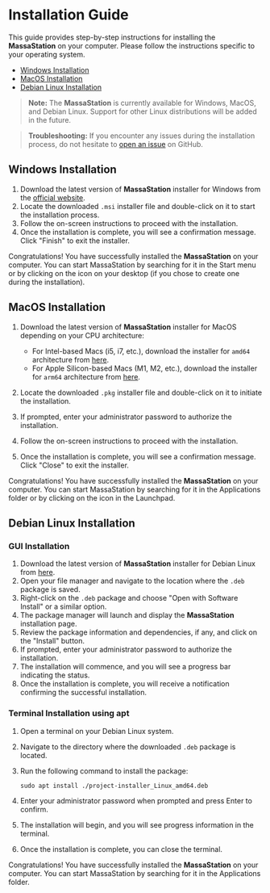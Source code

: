 # Installation Guide

This guide provides step-by-step instructions for installing the **MassaStation** on your computer. Please follow the instructions specific to your operating system.

* [Windows Installation](#windows-installation)
* [MacOS Installation](#macos-installation)
* [Debian Linux Installation](#debian-linux-installation)

> **Note:** The **MassaStation** is currently available for Windows, MacOS, and Debian Linux. Support for other Linux distributions will be added in the future.

> **Troubleshooting:** If you encounter any issues during the installation process, do not hesitate to [open an issue](https://github.com/massalabs/thyra/issues/new) on GitHub.

## Windows Installation

1. Download the latest version of **MassaStation** installer for Windows from the [official website](https://github.com/test/projectX/releases/latest/download/project-installer_Windows_amd64.msi).
2. Locate the downloaded `.msi` installer file and double-click on it to start the installation process.
3. Follow the on-screen instructions to proceed with the installation.
4. Once the installation is complete, you will see a confirmation message. Click "Finish" to exit the installer.

Congratulations! You have successfully installed the **MassaStation** on your computer. You can start MassaStation by searching for it in the Start menu or by clicking on the icon on your desktop (if you chose to create one during the installation).

## MacOS Installation

1. Download the latest version of **MassaStation** installer for MacOS depending on your CPU architecture:

   - For Intel-based Macs (i5, i7, etc.), download the installer for `amd64` architecture from [here](https://github.com/test/projectX/releases/latest/download/project-installer_MacOS_amd64.pkg).
   - For Apple Silicon-based Macs (M1, M2, etc.), download the installer for `arm64` architecture from [here](https://github.com/test/projectX/releases/latest/download/project-installer_MacOS_arm64.pkg).

2. Locate the downloaded `.pkg` installer file and double-click on it to initiate the installation.
3. If prompted, enter your administrator password to authorize the installation.
4. Follow the on-screen instructions to proceed with the installation.
5. Once the installation is complete, you will see a confirmation message. Click "Close" to exit the installer.

Congratulations! You have successfully installed the **MassaStation** on your computer. You can start MassaStation by searching for it in the Applications folder or by clicking on the icon in the Launchpad.

## Debian Linux Installation

### GUI Installation

1. Download the latest version of **MassaStation** installer for Debian Linux from [here](https://github.com/test/projectX/releases/latest/download/project-installer_Linux_amd64.deb).
2. Open your file manager and navigate to the location where the `.deb` package is saved.
3. Right-click on the `.deb` package and choose "Open with Software Install" or a similar option.
4. The package manager will launch and display the **MassaStation** installation page.
5. Review the package information and dependencies, if any, and click on the "Install" button.
6. If prompted, enter your administrator password to authorize the installation.
7. The installation will commence, and you will see a progress bar indicating the status.
8. Once the installation is complete, you will receive a notification confirming the successful installation.

### Terminal Installation using apt

1. Open a terminal on your Debian Linux system.
2. Navigate to the directory where the downloaded `.deb` package is located.
3. Run the following command to install the package:

   ```
   sudo apt install ./project-installer_Linux_amd64.deb
   ```

4. Enter your administrator password when prompted and press Enter to confirm.
5. The installation will begin, and you will see progress information in the terminal.
6. Once the installation is complete, you can close the terminal.

Congratulations! You have successfully installed the **MassaStation** on your computer. You can start MassaStation by searching for it in the Applications folder.
